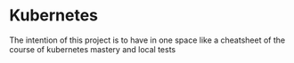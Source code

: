 # Kubernetes
The intention of this project is to have in one space like a cheatsheet of the course of kubernetes mastery and local tests

